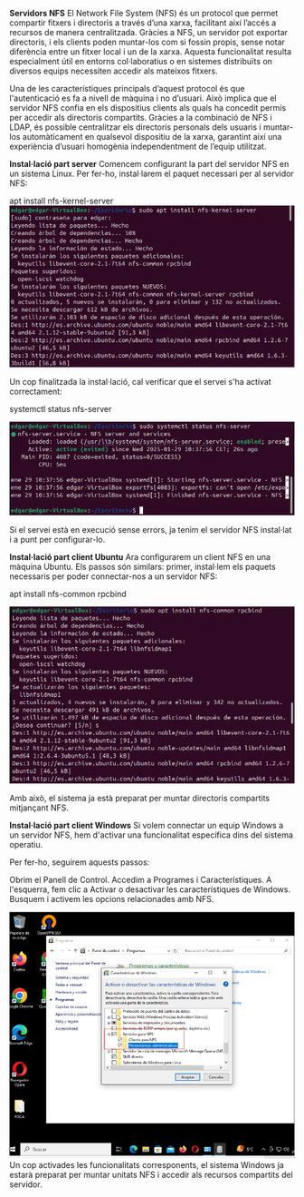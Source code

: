 **Servidors NFS**
El Network File System (NFS) és un protocol que permet compartir fitxers i directoris a través d’una xarxa, facilitant així l’accés a recursos de manera centralitzada. Gràcies a NFS, un servidor pot exportar directoris, i els clients poden muntar-los com si fossin propis, sense notar diferència entre un fitxer local i un de la xarxa. Aquesta funcionalitat resulta especialment útil en entorns col·laboratius o en sistemes distribuïts on diversos equips necessiten accedir als mateixos fitxers.

Una de les característiques principals d’aquest protocol és que l'autenticació es fa a nivell de màquina i no d’usuari. Això implica que el servidor NFS confia en els dispositius clients als quals ha concedit permís per accedir als directoris compartits. Gràcies a la combinació de NFS i LDAP, és possible centralitzar els directoris personals dels usuaris i muntar-los automàticament en qualsevol dispositiu de la xarxa, garantint així una experiència d’usuari homogènia independentment de l’equip utilitzat.

**Instal·lació part server**
Comencem configurant la part del servidor NFS en un sistema Linux. Per fer-ho, instal·larem el paquet necessari per al servidor NFS:


apt install nfs-kernel-server
![45](IMAGES/45.png)

Un cop finalitzada la instal·lació, cal verificar que el servei s'ha activat correctament:


systemctl status nfs-server

![46](IMAGES/46.png)

Si el servei està en execució sense errors, ja tenim el servidor NFS instal·lat i a punt per configurar-lo.

**Instal·lació part client Ubuntu**
Ara configurarem un client NFS en una màquina Ubuntu. Els passos són similars: primer, instal·lem els paquets necessaris per poder connectar-nos a un servidor NFS:

apt install nfs-common rpcbind

![47](IMAGES/47.png)


Amb això, el sistema ja està preparat per muntar directoris compartits mitjançant NFS.

**Instal·lació part client Windows**
Si volem connectar un equip Windows a un servidor NFS, hem d'activar una funcionalitat específica dins del sistema operatiu.

Per fer-ho, seguirem aquests passos:

Obrim el Panell de Control.
Accedim a Programes i Característiques.
A l'esquerra, fem clic a Activar o desactivar les característiques de Windows.
Busquem i activem les opcions relacionades amb NFS.

![48](IMAGES/48.png)
Un cop activades les funcionalitats corresponents, el sistema Windows ja estarà preparat per muntar unitats NFS i accedir als recursos compartits del servidor.

